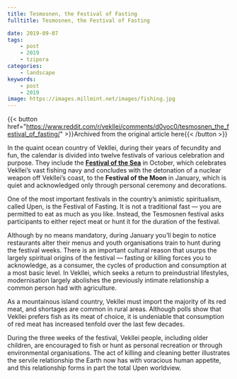 ```yaml
---
title: Tesmosnen, the Festival of Fasting
fulltitle: Tesmosnen, the Festival of Fasting

date: 2019-09-07
tags:
    - post
    - 2019
    - tzipora
categories:
    - landscape
keywords:
    - post
    - 2019
image: https://images.millmint.net/images/fishing.jpg
---
```

{{< button href="https://www.reddit.com/r/vekllei/comments/d0voc0/tesmosnen_the_festival_of_fasting/" >}}Archived from the original article here{{< /button >}}

In the quaint ocean country of Vekllei, during their years of fecundity and fun, the calendar is divided into twelve festivals of various celebration and purpose. They include the [**Festival of the Sea**](/posts/2020-06-01-fission/) in October, which celebrates Vekllei’s vast fishing navy and concludes with the detonation of a nuclear weapon off Vekllei’s coast, to the **Festival of the Moon** in January, which is quiet and acknowledged only through personal ceremony and decorations.

One of the most important festivals in the country’s animistic spiritualism, called Upen, is the Festival of Fasting. It is not a traditional fast — you are permitted to eat as much as you like. Instead, the Tesmosnen festival asks participants to either reject meat or hunt it for the duration of the festival.

Although by no means mandatory, during January you’ll begin to notice restaurants alter their menus and youth organisations train to hunt during the festival weeks. There is an important cultural reason that usurps the largely spiritual origins of the festival — fasting or killing forces you to acknowledge, as a consumer, the cycles of production and consumption at a most basic level. In Vekllei, which seeks a return to preindustrial lifestyles, modernisation largely abolishes the previously intimate relationship a common person had with agriculture.

As a mountainous island country, Vekllei must import the majority of its red meat, and shortages are common in rural areas. Although polls show that Vekllei prefers fish as its meat of choice, it is undeniable that consumption of red meat has increased tenfold over the last few decades.

During the three weeks of the festival, Vekllei people, including older children, are encouraged to fish or hunt as personal recreation or through environmental organisations. The act of killing and cleaning better illustrates the servile relationship the Earth now has with voracious human appetite, and this relationship forms in part the total Upen worldview.
